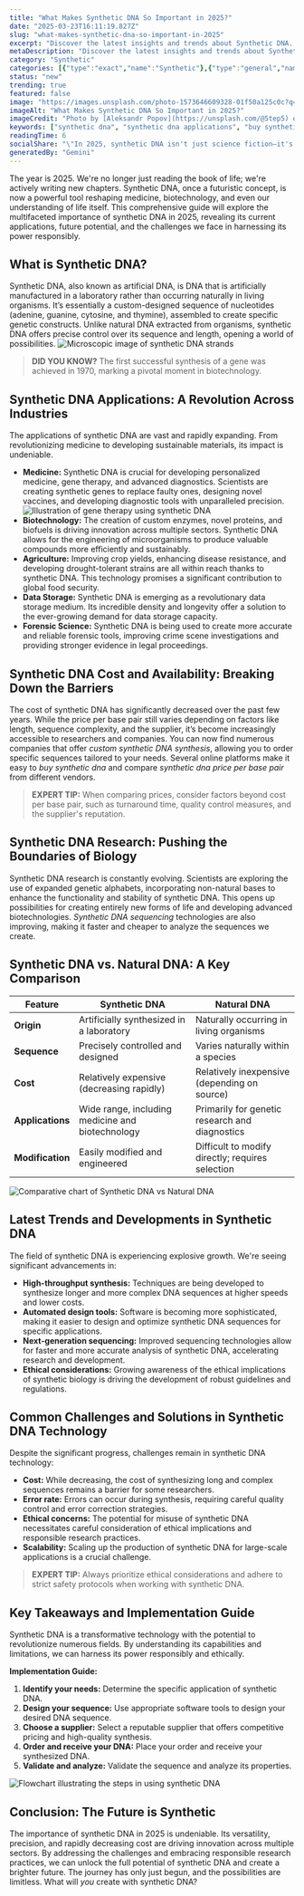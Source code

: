```yaml
---
title: "What Makes Synthetic DNA So Important in 2025?"
date: "2025-03-23T16:11:19.827Z"
slug: "what-makes-synthetic-dna-so-important-in-2025"
excerpt: "Discover the latest insights and trends about Synthetic DNA. This comprehensive guide covers everything you need to know about Synthetic DNA in 2025."
metaDescription: "Discover the latest insights and trends about Synthetic DNA. This comprehensive guide covers everything you need to know about Synthetic DNA in 2025."
category: "Synthetic"
categories: [{"type":"exact","name":"Synthetic"},{"type":"general","name":"Biotechnology"},{"type":"medium","name":"Genetic Engineering"},{"type":"specific","name":"Gene Synthesis"},{"type":"niche","name":"Oligo Synthesis"}]
status: "new"
trending: true
featured: false
image: "https://images.unsplash.com/photo-1573646609328-01f50a125c0c?q=85&w=1200&fit=max&fm=webp&auto=compress"
imageAlt: "What Makes Synthetic DNA So Important in 2025?"
imageCredit: "Photo by [Aleksandr Popov](https://unsplash.com/@5tep5) on Unsplash"
keywords: ["synthetic dna", "synthetic dna applications", "buy synthetic dna", "synthetic dna cost", "what is synthetic dna", "synthetic dna research", "custom synthetic dna synthesis", "synthetic dna sequencing", "synthetic dna vs natural dna", "synthetic dna price per base pair"]
readingTime: 6
socialShare: "\"In 2025, synthetic DNA isn't just science fiction—it's rewriting the rules of medicine, biotechnology, and even data storage.  The future is being built, one custom-designed gene at a time.\""
generatedBy: "Gemini"
---
```




The year is 2025.  We're no longer just reading the book of life; we're actively writing new chapters.  Synthetic DNA, once a futuristic concept, is now a powerful tool reshaping medicine, biotechnology, and even our understanding of life itself.  This comprehensive guide will explore the multifaceted importance of synthetic DNA in 2025, revealing its current applications, future potential, and the challenges we face in harnessing its power responsibly.

## What is Synthetic DNA?

Synthetic DNA, also known as artificial DNA, is DNA that is artificially manufactured in a laboratory rather than occurring naturally in living organisms.  It’s essentially a custom-designed sequence of nucleotides (adenine, guanine, cytosine, and thymine), assembled to create specific genetic constructs.  Unlike natural DNA extracted from organisms, synthetic DNA offers precise control over its sequence and length, opening a world of possibilities. ![Microscopic image of synthetic DNA strands](https://images.unsplash.com/photo-1681127910416-f18e60b0ba1a?q=85&w=1200&fit=max&fm=webp&auto=compress)

> **DID YOU KNOW?** The first successful synthesis of a gene was achieved in 1970, marking a pivotal moment in biotechnology.

## Synthetic DNA Applications: A Revolution Across Industries

The applications of synthetic DNA are vast and rapidly expanding.  From revolutionizing medicine to developing sustainable materials, its impact is undeniable.

* **Medicine:**  Synthetic DNA is crucial for developing personalized medicine, gene therapy, and advanced diagnostics.  Scientists are creating synthetic genes to replace faulty ones, designing novel vaccines, and developing diagnostic tools with unparalleled precision.  ![Illustration of gene therapy using synthetic DNA](https://images.unsplash.com/photo-1579154392128-bf8c7ebee541?q=85&w=1200&fit=max&fm=webp&auto=compress)
* **Biotechnology:**  The creation of custom enzymes, novel proteins, and biofuels is driving innovation across multiple sectors.  Synthetic DNA allows for the engineering of microorganisms to produce valuable compounds more efficiently and sustainably.
* **Agriculture:**  Improving crop yields, enhancing disease resistance, and developing drought-tolerant strains are all within reach thanks to synthetic DNA.  This technology promises a significant contribution to global food security.
* **Data Storage:**  Synthetic DNA is emerging as a revolutionary data storage medium.  Its incredible density and longevity offer a solution to the ever-growing demand for data storage capacity.
* **Forensic Science:**  Synthetic DNA is being used to create more accurate and reliable forensic tools, improving crime scene investigations and providing stronger evidence in legal proceedings.

## Synthetic DNA Cost and Availability: Breaking Down the Barriers

The cost of synthetic DNA has significantly decreased over the past few years.  While the price per base pair still varies depending on factors like length, sequence complexity, and the supplier, it’s become increasingly accessible to researchers and companies.  You can now find numerous companies that offer *custom synthetic DNA synthesis*, allowing you to order specific sequences tailored to your needs.  Several online platforms make it easy to *buy synthetic dna* and compare *synthetic dna price per base pair* from different vendors.

> **EXPERT TIP:** When comparing prices, consider factors beyond cost per base pair, such as turnaround time, quality control measures, and the supplier's reputation.

## Synthetic DNA Research: Pushing the Boundaries of Biology

Synthetic DNA research is constantly evolving.  Scientists are exploring the use of expanded genetic alphabets, incorporating non-natural bases to enhance the functionality and stability of synthetic DNA.  This opens up possibilities for creating entirely new forms of life and developing advanced biotechnologies.  *Synthetic DNA sequencing* technologies are also improving, making it faster and cheaper to analyze the sequences we create.

## Synthetic DNA vs. Natural DNA: A Key Comparison

| Feature          | Synthetic DNA                               | Natural DNA                                   |
|-----------------|-----------------------------------------------|------------------------------------------------|
| **Origin**       | Artificially synthesized in a laboratory      | Naturally occurring in living organisms         |
| **Sequence**     | Precisely controlled and designed             | Varies naturally within a species              |
| **Cost**         | Relatively expensive (decreasing rapidly)      | Relatively inexpensive (depending on source)     |
| **Applications** | Wide range, including medicine and biotechnology | Primarily for genetic research and diagnostics |
| **Modification** | Easily modified and engineered                | Difficult to modify directly; requires selection |

![Comparative chart of Synthetic DNA vs Natural DNA](https://images.unsplash.com/photo-1573646609328-01f50a125c0c?q=85&w=1200&fit=max&fm=webp&auto=compress)

## Latest Trends and Developments in Synthetic DNA

The field of synthetic DNA is experiencing explosive growth.  We're seeing significant advancements in:

* **High-throughput synthesis:**  Techniques are being developed to synthesize longer and more complex DNA sequences at higher speeds and lower costs.
* **Automated design tools:**  Software is becoming more sophisticated, making it easier to design and optimize synthetic DNA sequences for specific applications.
* **Next-generation sequencing:**  Improved sequencing technologies allow for faster and more accurate analysis of synthetic DNA, accelerating research and development.
* **Ethical considerations:**  Growing awareness of the ethical implications of synthetic biology is driving the development of robust guidelines and regulations.

## Common Challenges and Solutions in Synthetic DNA Technology

Despite the significant progress, challenges remain in synthetic DNA technology:

* **Cost:** While decreasing, the cost of synthesizing long and complex sequences remains a barrier for some researchers.
* **Error rate:**  Errors can occur during synthesis, requiring careful quality control and error correction strategies.
* **Ethical concerns:**  The potential for misuse of synthetic DNA necessitates careful consideration of ethical implications and responsible research practices.
* **Scalability:** Scaling up the production of synthetic DNA for large-scale applications is a crucial challenge.

> **EXPERT TIP:** Always prioritize ethical considerations and adhere to strict safety protocols when working with synthetic DNA.

## Key Takeaways and Implementation Guide

Synthetic DNA is a transformative technology with the potential to revolutionize numerous fields.  By understanding its capabilities and limitations, we can harness its power responsibly and ethically.

**Implementation Guide:**

1. **Identify your needs:** Determine the specific application of synthetic DNA.
2. **Design your sequence:** Use appropriate software tools to design your desired DNA sequence.
3. **Choose a supplier:** Select a reputable supplier that offers competitive pricing and high-quality synthesis.
4. **Order and receive your DNA:** Place your order and receive your synthesized DNA.
5. **Validate and analyze:** Validate the sequence and analyze its properties.

![Flowchart illustrating the steps in using synthetic DNA](https://images.unsplash.com/photo-1578496479914-7ef3b0193be3?q=85&w=1200&fit=max&fm=webp&auto=compress)

## Conclusion: The Future is Synthetic

The importance of synthetic DNA in 2025 is undeniable.  Its versatility, precision, and rapidly decreasing cost are driving innovation across multiple sectors.  By addressing the challenges and embracing responsible research practices, we can unlock the full potential of synthetic DNA and create a brighter future.  The journey has only just begun, and the possibilities are limitless.  What will *you* create with synthetic DNA?

